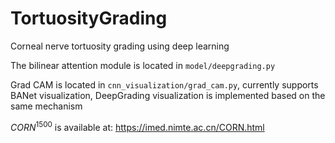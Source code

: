 # TortuosityGrading

Corneal nerve tortuosity grading using deep learning

The bilinear attention module is located in ```model/deepgrading.py```

Grad CAM is located in ```cnn_visualization/grad_cam.py```, currently supports BANet visualization, DeepGrading visualization is implemented based on the same mechanism

$CORN^{1500}$ is available at: https://imed.nimte.ac.cn/CORN.html
